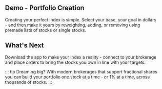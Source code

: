 ## Demo - Portfolio Creation

Creating your perfect index is simple. Select your base, your goal in dollars - and then make it yours by reweighting, adding, or removing using premade lists of stocks or single stocks.


<CustomizeDemo/>


## What's Next

Download the app to make your index a reality - connect to your brokerage and place orders to bring the stocks you own in line with your targets.

::: tip
Dreaming big? With modern brokerages that support fractional shares you can build your portfolio one stock at a time - or 1% at a time, across thousands of stocks. 
:::
